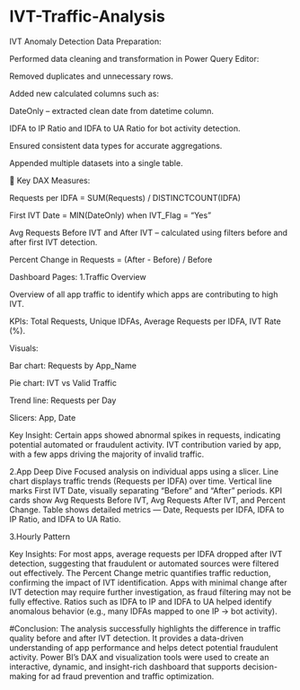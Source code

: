 # IVT-Traffic-Analysis
IVT Anomaly Detection
Data Preparation:

Performed data cleaning and transformation in Power Query Editor:

Removed duplicates and unnecessary rows.

Added new calculated columns such as:

DateOnly – extracted clean date from datetime column.

IDFA to IP Ratio and IDFA to UA Ratio for bot activity detection.

Ensured consistent data types for accurate aggregations.

Appended multiple datasets into a single table.

🧮 Key DAX Measures:

Requests per IDFA = SUM(Requests) / DISTINCTCOUNT(IDFA)

First IVT Date = MIN(DateOnly) when IVT_Flag = “Yes”

Avg Requests Before IVT and After IVT – calculated using filters before and after first IVT detection.

Percent Change in Requests = (After - Before) / Before

Dashboard Pages:
1.Traffic Overview

Overview of all app traffic to identify which apps are contributing to high IVT.

KPIs: Total Requests, Unique IDFAs, Average Requests per IDFA, IVT Rate (%).

Visuals:

Bar chart: Requests by App_Name

Pie chart: IVT vs Valid Traffic

Trend line: Requests per Day

Slicers: App, Date

Key Insight:
Certain apps showed abnormal spikes in requests, indicating potential automated or fraudulent activity.
IVT contribution varied by app, with a few apps driving the majority of invalid traffic.

2.App Deep Dive
Focused analysis on individual apps using a slicer.
Line chart displays traffic trends (Requests per IDFA) over time.
Vertical line marks First IVT Date, visually separating “Before” and “After” periods.
KPI cards show Avg Requests Before IVT, Avg Requests After IVT, and Percent Change.
Table shows detailed metrics — Date, Requests per IDFA, IDFA to IP Ratio, and IDFA to UA Ratio.

3.Hourly Pattern

Key Insights:
For most apps, average requests per IDFA dropped after IVT detection, suggesting that fraudulent or automated sources were filtered out effectively.
The Percent Change metric quantifies traffic reduction, confirming the impact of IVT identification.
Apps with minimal change after IVT detection may require further investigation, as fraud filtering may not be fully effective.
Ratios such as IDFA to IP and IDFA to UA helped identify anomalous behavior (e.g., many IDFAs mapped to one IP → bot activity).

#Conclusion:
The analysis successfully highlights the difference in traffic quality before and after IVT detection.
It provides a data-driven understanding of app performance and helps detect potential fraudulent activity.
Power BI’s DAX and visualization tools were used to create an interactive, dynamic, and insight-rich dashboard that supports decision-making for ad fraud prevention and traffic optimization.
